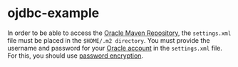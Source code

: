 ojdbc-example
=============

In order to be able to access the [Oracle Maven Repository](https://maven.oracle.com/), the `settings.xml` file must be placed in the `$HOME/.m2 directory`. You must provide the username and password for your [Oracle account](https://login.oracle.com/mysso/signon.jsp?request_id=007) in the `settings.xml` file. For this, you should use [password encryption](https://maven.apache.org/guides/mini/guide-encryption.html).
